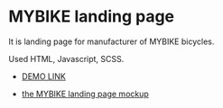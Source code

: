 # MYBIKE landing page

It is landing page for manufacturer of MYBIKE bicycles.

Used HTML, Javascript, SCSS.

- [DEMO LINK](https://DarkMistyRoom.github.io/layout_miami/)

- [the MYBIKE landing page mockup](https://www.figma.com/file/Ic3SlZjkATYaS7uTifZAIk/BIKE?node-id=0%3A1)
